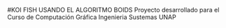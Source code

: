 #KOI FISH USANDO EL ALGORITMO BOIDS
Proyecto desarrollado para el Curso de Computación Gráfica 
Ingenieria Sustemas UNAP

